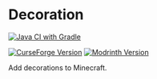 # Decoration

[![Java CI with Gradle](https://github.com/squid233/decoration/actions/workflows/gradle.yml/badge.svg?event=push)](https://github.com/squid233/decoration/actions/workflows/gradle.yml)

[![CurseForge Version](https://img.shields.io/curseforge/v/1062276)](https://www.curseforge.com/minecraft/mc-mods/decoration)
[![Modrinth Version](https://img.shields.io/modrinth/v/zREYLNDU)](https://modrinth.com/project/decoration)

Add decorations to Minecraft.
